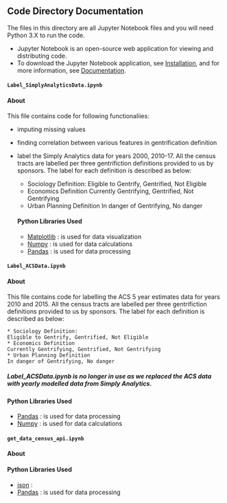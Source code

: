 ## Code Directory Documentation  

The files in this directory are all Jupyter Notebook files and you will need Python 3.X to run the code.  
* Jupyter Notebook is an open-source web application for viewing and distributing code.  
* To download the Jupyter Notebook application, see [Installation](https://jupyter.org/install.html), and for more information, see [Documentation](https://jupyter.org/documentation.html). 
  
#### `Label_SimplyAnalyticsData.ipynb` 

  #### About
  This file contains code for following functionaliies:
* imputing missing values
* finding correlation between various features in gentrification definition
* label the Simply Analytics data for years 2000, 2010-17. All the census tracts are labelled per three gentrifiction definitions provided to us by sponsors. The label for each definition is described as below:

    * Sociology Definition: 
    Eligible to Gentrify, Gentrified, Not Eligible
    * Economics Definition
    Currently Gentrifying, Gentrified, Not Gentrifying
    * Urban Planning Definition
    In danger of Gentrifying, No danger
    
  #### Python Libraries Used
  - [Matplotlib](https://matplotlib.org) : is used for data visualization  
  - [Numpy](http://www.numpy.org) : is used for data calculations
  - [Pandas](http://pandas.pydata.org) : is used for data processing  
  
#### `Label_ACSData.ipynb`

  #### About
  This file contains code for labelling the ACS 5 year estimates data for years 2010 and 2015. All the census tracts are labelled per three gentrifiction definitions provided to us by sponsors. The label for each definition is described as below:  
  
    * Sociology Definition: 
    Eligible to Gentrify, Gentrified, Not Eligible
    * Economics Definition
    Currently Gentrifying, Gentrified, Not Gentrifying
    * Urban Planning Definition
    In danger of Gentrifying, No danger
    
  ##### Label_ACSData.ipynb is no longer in use as we replaced the ACS data with yearly modelled data from Simply Analytics.
  #### Python Libraries Used
  - [Pandas](http://pandas.pydata.org) : is used for data processing
  - [Numpy](http://www.numpy.org) : is used for data calculations
  
#### `get_data_census_api.ipynb`

  #### About
  
  #### Python Libraries Used
   - [json](https://docs.python.org/3/library/json.html) : 
   - [Pandas](http://pandas.pydata.org) : is used for data processing  
